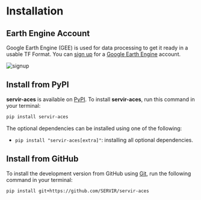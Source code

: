 # Installation

## Earth Engine Account

Google Earth Engine (GEE) is used for data processing to get it ready in a usable TF Format. You can [sign up](https://earthengine.google.com/signup/) for a [Google Earth Engine](https://earthengine.google.com/) account.

![signup](https://i.imgur.com/ng0FzUT.png)

## Install from PyPI

**servir-aces** is available on [PyPI](https://pypi.org/project/servir-aces/). To install **servir-aces**, run this command in your terminal:

```bash
pip install servir-aces
```
<!--
## Install from conda-forge

**servir-aces** is also available on [conda-forge](https://anaconda.org/conda-forge/servir-aces). If you have
[Anaconda](https://www.anaconda.com/download) or [Miniconda](https://docs.anaconda.com/free/miniconda) installed on your computer, you can install servir-aces using the following command:

```bash
conda install servir-aces -c conda-forge
```

The geemap package has some optional dependencies, such as [apache-beam](https://beam.apache.org/). It is highly recommended that you create a fresh conda environment to install servir-aces. Follow the commands below to set up a conda env and install geemap:

```bash
conda create -n servir-aces python=3.11
conda activate servir-aces
conda install -n base mamba -c conda-forge
mamba install servir-aces -c conda-forge
```

-->

The optional dependencies can be installed using one of the following:

-   `pip install "servir-aces[extra]"`: installing all optional dependencies.

## Install from GitHub

To install the development version from GitHub using [Git](https://git-scm.com/), run the following command in your terminal:

```bash
pip install git+https://github.com/SERVIR/servir-aces
```
